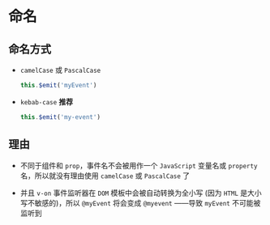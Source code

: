 # 命名

## 命名方式

  - `camelCase` 或 `PascalCase`

    ```javascript
    this.$emit('myEvent')
    ```

  - `kebab-case` **推荐**

    ```javascript
    this.$emit('my-event')
    ```

## 理由

  - 不同于组件和 `prop`，事件名不会被用作一个 `JavaScript` 变量名或 `property` 名，所以就没有理由使用 `camelCase` 或 `PascalCase` 了

  - 并且 `v-on` 事件监听器在 `DOM` 模板中会被自动转换为全小写 (因为 `HTML` 是大小写不敏感的)，所以 `@myEvent` 将会变成 `@myevent` ——导致 `myEvent` 不可能被监听到
